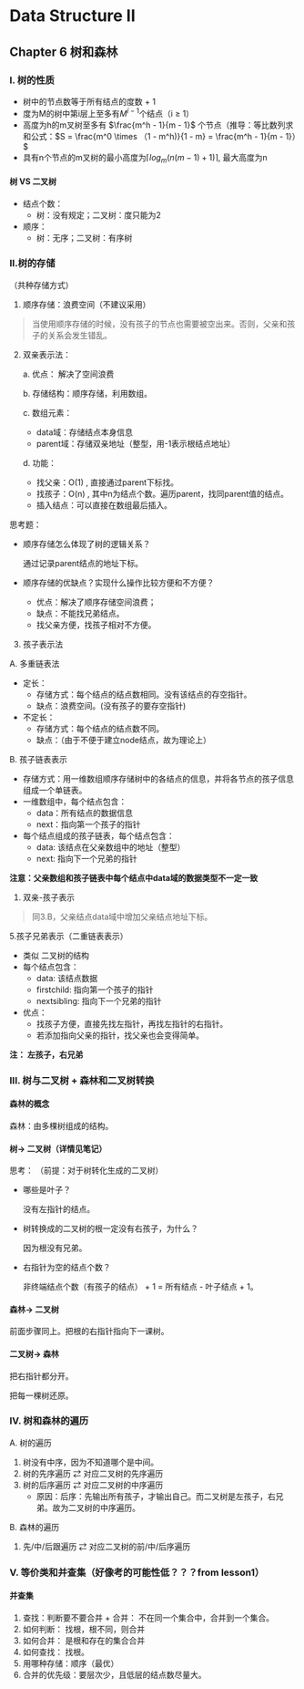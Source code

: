 # Data Structure II
## Chapter 6 树和森林
### I. 树的性质
- 树中的节点数等于所有结点的度数 + 1
- 度为M的树中第i层上至多有$M^{i - 1}$个结点（i ≥ 1）
- 高度为h的m叉树至多有 $\frac{m^h - 1}{m - 1}$ 个节点（推导：等比数列求和公式：$S = \frac{m^0 \times （1 - m^h)}{1 - m} = \frac{m^h - 1}{m - 1}）$
- 具有n个节点的m叉树的最小高度为$\lceil log_m(n(m-1)+1) \rceil$, 最大高度为n

#### 树 VS 二叉树
- 结点个数：
  - 树：没有规定；二叉树：度只能为2
- 顺序：
  - 树：无序；二叉树：有序树

### II.树的存储
（共种存储方式）

1. 顺序存储：浪费空间（不建议采用）
> 当使用顺序存储的时候，没有孩子的节点也需要被空出来。否则，父亲和孩子的关系会发生错乱。
2. 双亲表示法：

    a. 优点： 解决了空间浪费

    b. 存储结构：顺序存储，利用数组。
    
    c. 数组元素：
    - data域：存储结点本身信息
    - parent域：存储双亲地址（整型，用-1表示根结点地址）

    d. 功能：
    - 找父亲：O(1) , 直接通过parent下标找。
    - 找孩子：O(n) , 其中n为结点个数。遍历parent，找同parent值的结点。
    - 插入结点：可以直接在数组最后插入。

思考题： 
- 顺序存储怎么体现了树的逻辑关系？
  
  通过记录parent结点的地址下标。
- 顺序存储的优缺点？实现什么操作比较方便和不方便？

    - 优点：解决了顺序存储空间浪费；
    - 缺点：不能找兄弟结点。
    - 找父亲方便，找孩子相对不方便。

3. 孩子表示法

A. 多重链表法
- 定长：
  - 存储方式：每个结点的结点数相同。没有该结点的存空指针。
  - 缺点：浪费空间。(没有孩子的要存空指针)
- 不定长：
  - 存储方式：每个结点的结点数不同。
  - 缺点：（由于不便于建立node结点，故为理论上）

B. 孩子链表表示
- 存储方式：用一维数组顺序存储树中的各结点的信息，并将各节点的孩子信息组成一个单链表。
- 一维数组中，每个结点包含：
  - data：所有结点的数据信息
  - next：指向第一个孩子的指针
- 每个结点组成的孩子链表，每个结点包含：
  - data: 该结点在父亲数组中的地址（整型）
  - next: 指向下一个兄弟的指针

**注意：父亲数组和孩子链表中每个结点中data域的数据类型不一定一致**

1. 双亲-孩子表示

  > 同3.B，父亲结点data域中增加父亲结点地址下标。

5.孩子兄弟表示（二重链表表示）
- 类似 二叉树的结构
- 每个结点包含：
  - data: 该结点数据
  - firstchild: 指向第一个孩子的指针
  - nextsibling: 指向下一个兄弟的指针
- 优点： 
  - 找孩子方便，直接先找左指针，再找左指针的右指针。
  - 若添加指向父亲的指针，找父亲也会变得简单。
  
**注： 左孩子，右兄弟**

### III. 树与二叉树 + 森林和二叉树转换
#### 森林的概念
森林：由多棵树组成的结构。

#### 树$\rightarrow$ 二叉树（详情见笔记）

思考： （前提：对于树转化生成的二叉树）
- 哪些是叶子？

    没有左指针的结点。

- 树转换成的二叉树的根一定没有右孩子，为什么？

    因为根没有兄弟。

- 右指针为空的结点个数？

    非终端结点个数（有孩子的结点） + 1 = 所有结点 - 叶子结点 + 1。

#### 森林$\rightarrow$ 二叉树
 前面步骤同上。把根的右指针指向下一课树。
#### 二叉树$\rightarrow$ 森林
 把右指针都分开。

 把每一棵树还原。

 ### IV. 树和森林的遍历
A. 树的遍历
 1. 树没有中序，因为不知道哪个是中间。
 2. 树的先序遍历 $\rightleftarrows$ 对应二叉树的先序遍历
 3. 树的后序遍历 $\rightleftarrows$ 对应二叉树的中序遍历
    - 原因：后序：先输出所有孩子，才输出自己。而二叉树是左孩子，右兄弟。故为二叉树的中序遍历。
  
B. 森林的遍历
1. 先/中/后跟遍历 $\rightleftarrows$ 对应二叉树的前/中/后序遍历

### V. 等价类和并查集（好像考的可能性低？？？from lesson1）
#### 并查集
1. 查找：判断要不要合并 + 合并： 不在同一个集合中，合并到一个集合。
2. 如何判断： 找根，根不同，则合并
3. 如何合并： 是根和存在的集合合并
4. 如何查找： 找根。
5. 用哪种存储：顺序（最优）
6. 合并的优先级：要层次少，且低层的结点数尽量大。
